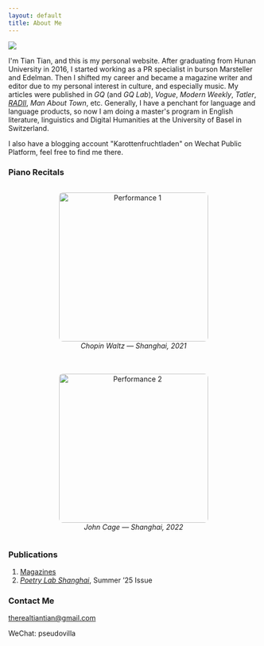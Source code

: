 ```yaml
---
layout: default
title: About Me
---
```


<img class="profile-picture" src="{{site.baseurl}}/{{site.profile-picture}}">

I'm Tian Tian, and this is my personal website. After graduating from Hunan University in 2016, I started working as a PR specialist in burson Marsteller and Edelman. Then I shifted my career and became a magazine writer and editor due to my personal interest in culture, and especially music. My articles were published in *GQ* (and *GQ Lab*), *Vogue*, *Modern Weekly*, *Tatler*, *[RADII](https://radii.co/author/tian-tian)*, *Man About Town*, etc. Generally, I have a penchant for language and language products, so now I am doing a master's program in English literature, linguistics and Digital Humanities at the University of Basel in Switzerland. 

I also have a blogging account "Karottenfruchtladen" on Wechat Public Platform, feel free to find me there. 

### Piano Recitals

<div style="display: flex; gap: 20px; flex-wrap: wrap; justify-content: center;">

  <figure style="flex: 1; min-width: 200px; text-align: center;">
    <img src="{{ site.baseurl }}/assets/performance1.JPG" alt="Performance 1"
         style="height: 300px; width: auto; object-fit: cover; border-radius: 8px;">
    <figcaption style="font-style: italic;">Chopin Waltz — Shanghai, 2021</figcaption>
  </figure>

  <figure style="flex: 1; min-width: 200px; text-align: center;">
    <img src="{{ site.baseurl }}/assets/performance2.JPG" alt="Performance 2"
         style="height: 300px; width: auto; object-fit: cover; border-radius: 8px;">
    <figcaption style="font-style: italic;">John Cage — Shanghai, 2022</figcaption>
  </figure>

</div>



### Publications

1. [Magazines](https://drive.google.com/file/d/1uJB45qBAFwmYlW2sQMprJ353Pr0vpyQq/view?usp=share_link)
2. *[Poetry Lab Shanghai](https://www.poetrylabshanghai.com/post/summer25)*, Summer ’25 Issue 

### Contact Me

therealtiantian@gmail.com

WeChat: pseudovilla